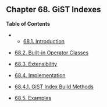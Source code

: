 ## Chapter 68. GiST Indexes

**Table of Contents**

  * *   [68.1. Introduction](gist-intro)
  * [68.2. Built-in Operator Classes](gist-builtin-opclasses)
  * [68.3. Extensibility](gist-extensibility)
  * [68.4. Implementation](gist-implementation)

    

  * [68.4.1. GiST Index Build Methods](gist-implementation#GIST-BUFFERING-BUILD)

* [68.5. Examples](gist-examples)